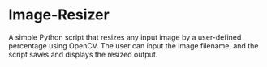 # Image-Resizer
A simple Python script that resizes any input image by a user-defined percentage using OpenCV. The user can input the image filename, and the script saves and displays the resized output.
